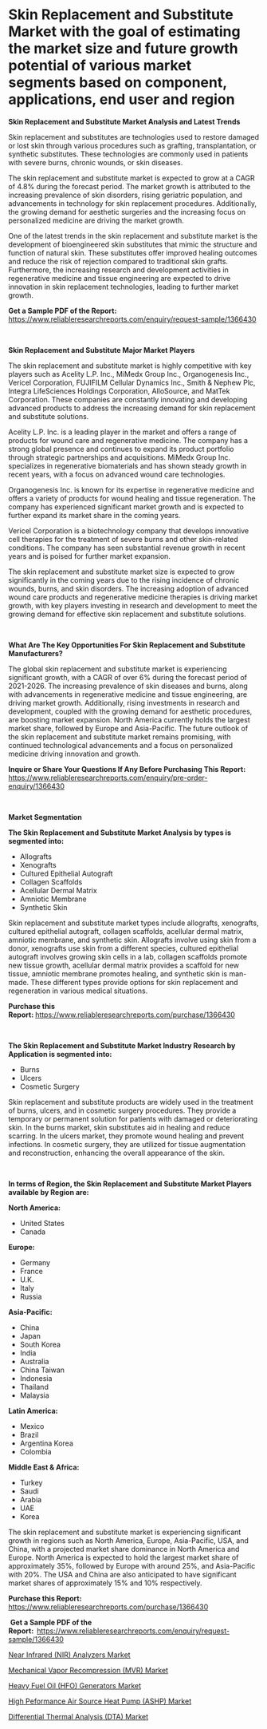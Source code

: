 <p><h1>Skin Replacement and Substitute Market with the goal of estimating the market size and future growth potential of various market segments based on component, applications, end user and region</h1></p><p><strong>Skin Replacement and Substitute Market Analysis and Latest Trends</strong></p>
<p><p>Skin replacement and substitutes are technologies used to restore damaged or lost skin through various procedures such as grafting, transplantation, or synthetic substitutes. These technologies are commonly used in patients with severe burns, chronic wounds, or skin diseases.</p><p>The skin replacement and substitute market is expected to grow at a CAGR of 4.8% during the forecast period. The market growth is attributed to the increasing prevalence of skin disorders, rising geriatric population, and advancements in technology for skin replacement procedures. Additionally, the growing demand for aesthetic surgeries and the increasing focus on personalized medicine are driving the market growth.</p><p>One of the latest trends in the skin replacement and substitute market is the development of bioengineered skin substitutes that mimic the structure and function of natural skin. These substitutes offer improved healing outcomes and reduce the risk of rejection compared to traditional skin grafts. Furthermore, the increasing research and development activities in regenerative medicine and tissue engineering are expected to drive innovation in skin replacement technologies, leading to further market growth.</p></p>
<p><strong>Get a Sample PDF of the Report:&nbsp;</strong> <a href="https://www.reliableresearchreports.com/enquiry/request-sample/1366430">https://www.reliableresearchreports.com/enquiry/request-sample/1366430</a></p>
<p>&nbsp;</p>
<p><strong>Skin Replacement and Substitute Major Market Players</strong></p>
<p><p>The skin replacement and substitute market is highly competitive with key players such as Acelity L.P. Inc., MiMedx Group Inc., Organogenesis Inc., Vericel Corporation, FUJIFILM Cellular Dynamics Inc., Smith & Nephew Plc, Integra LifeSciences Holdings Corporation, AlloSource, and MatTek Corporation. These companies are constantly innovating and developing advanced products to address the increasing demand for skin replacement and substitute solutions.</p><p>Acelity L.P. Inc. is a leading player in the market and offers a range of products for wound care and regenerative medicine. The company has a strong global presence and continues to expand its product portfolio through strategic partnerships and acquisitions. MiMedx Group Inc. specializes in regenerative biomaterials and has shown steady growth in recent years, with a focus on advanced wound care technologies.</p><p>Organogenesis Inc. is known for its expertise in regenerative medicine and offers a variety of products for wound healing and tissue regeneration. The company has experienced significant market growth and is expected to further expand its market share in the coming years.</p><p>Vericel Corporation is a biotechnology company that develops innovative cell therapies for the treatment of severe burns and other skin-related conditions. The company has seen substantial revenue growth in recent years and is poised for further market expansion.</p><p>The skin replacement and substitute market size is expected to grow significantly in the coming years due to the rising incidence of chronic wounds, burns, and skin disorders. The increasing adoption of advanced wound care products and regenerative medicine therapies is driving market growth, with key players investing in research and development to meet the growing demand for effective skin replacement and substitute solutions.</p></p>
<p>&nbsp;</p>
<p><strong>What Are The Key Opportunities For Skin Replacement and Substitute Manufacturers?</strong></p>
<p><p>The global skin replacement and substitute market is experiencing significant growth, with a CAGR of over 6% during the forecast period of 2021-2026. The increasing prevalence of skin diseases and burns, along with advancements in regenerative medicine and tissue engineering, are driving market growth. Additionally, rising investments in research and development, coupled with the growing demand for aesthetic procedures, are boosting market expansion. North America currently holds the largest market share, followed by Europe and Asia-Pacific. The future outlook of the skin replacement and substitute market remains promising, with continued technological advancements and a focus on personalized medicine driving innovation and growth.</p></p>
<p><strong>Inquire or Share Your Questions If Any Before Purchasing This Report:</strong> <a href="https://www.reliableresearchreports.com/enquiry/pre-order-enquiry/1366430">https://www.reliableresearchreports.com/enquiry/pre-order-enquiry/1366430</a></p>
<p>&nbsp;</p>
<p><strong>Market Segmentation</strong></p>
<p><strong>The Skin Replacement and Substitute Market Analysis by types is segmented into:</strong></p>
<p><ul><li>Allografts</li><li>Xenografts</li><li>Cultured Epithelial Autograft</li><li>Collagen Scaffolds</li><li>Acellular Dermal Matrix</li><li>Amniotic Membrane</li><li>Synthetic Skin</li></ul></p>
<p><p>Skin replacement and substitute market types include allografts, xenografts, cultured epithelial autograft, collagen scaffolds, acellular dermal matrix, amniotic membrane, and synthetic skin. Allografts involve using skin from a donor, xenografts use skin from a different species, cultured epithelial autograft involves growing skin cells in a lab, collagen scaffolds promote new tissue growth, acellular dermal matrix provides a scaffold for new tissue, amniotic membrane promotes healing, and synthetic skin is man-made. These different types provide options for skin replacement and regeneration in various medical situations.</p></p>
<p><strong>Purchase this Report:&nbsp;</strong><a href="https://www.reliableresearchreports.com/purchase/1366430">https://www.reliableresearchreports.com/purchase/1366430</a></p>
<p>&nbsp;</p>
<p><strong>The Skin Replacement and Substitute Market Industry Research by Application is segmented into:</strong></p>
<p><ul><li>Burns</li><li>Ulcers</li><li>Cosmetic Surgery</li></ul></p>
<p><p>Skin replacement and substitute products are widely used in the treatment of burns, ulcers, and in cosmetic surgery procedures. They provide a temporary or permanent solution for patients with damaged or deteriorating skin. In the burns market, skin substitutes aid in healing and reduce scarring. In the ulcers market, they promote wound healing and prevent infections. In cosmetic surgery, they are utilized for tissue augmentation and reconstruction, enhancing the overall appearance of the skin.</p></p>
<p>&nbsp;</p>
<p><strong>In terms of Region, the Skin Replacement and Substitute Market Players available by Region are:</strong></p>
<p>
    <p> <strong> North America: </strong>
        <ul>
            <li>United States</li>
            <li>Canada</li>
        </ul>
        </p> 
    <p> <strong> Europe: </strong>
        <ul>
            <li>Germany</li>
            <li>France</li>
            <li>U.K.</li>
            <li>Italy</li>
            <li>Russia</li>
        </ul>
        </p> 
    <p> <strong> Asia-Pacific: </strong>
        <ul>
            <li>China</li>
            <li>Japan</li>
            <li>South Korea</li>
            <li>India</li>
            <li>Australia</li>
            <li>China Taiwan</li>
            <li>Indonesia</li>
            <li>Thailand</li>
            <li>Malaysia</li>
        </ul>
        </p> 
    <p> <strong> Latin America: </strong>
        <ul>
            <li>Mexico</li>
            <li>Brazil</li>
            <li>Argentina Korea</li>
            <li>Colombia</li>
        </ul>
        </p> 
    <p> <strong> Middle East & Africa: </strong>
        <ul>
            <li>Turkey</li>
            <li>Saudi</li>
            <li>Arabia</li>
            <li>UAE</li>
            <li>Korea</li>
        </ul>
    </p>
    </p>
<p><p>The skin replacement and substitute market is experiencing significant growth in regions such as North America, Europe, Asia-Pacific, USA, and China, with a projected market share dominance in North America and Europe.  North America is expected to hold the largest market share of approximately 35%, followed by Europe with around 25%, and Asia-Pacific with 20%. The USA and China are also anticipated to have significant market shares of approximately 15% and 10% respectively.</p></p>
<p><strong>Purchase this Report: </strong><a href="https://www.reliableresearchreports.com/purchase/1366430">https://www.reliableresearchreports.com/purchase/1366430</a></p>
<p>&nbsp;<strong>Get a Sample PDF of the Report:&nbsp;&nbsp;</strong><a href="https://www.reliableresearchreports.com/enquiry/request-sample/1366430">https://www.reliableresearchreports.com/enquiry/request-sample/1366430</a></p>
<p><strong></strong></p>
<p><p><a href="https://medium.com/@josueherzog/near-infrared-nir-analyzers-market-analysis-and-sze-forecasted-for-period-from-2024-to-2031-4cdbc4a74a00">Near Infrared (NIR) Analyzers Market</a></p><p><a href="https://medium.com/@josueherzog/mechanical-vapor-recompression-mvr-market-size-market-outlook-and-market-forecast-2024-to-2031-f3ad60cb7fc5">Mechanical Vapor Recompression (MVR) Market</a></p><p><a href="https://medium.com/@mariliehowe/heavy-fuel-oil-hfo-generators-market-exploring-market-share-market-trends-and-future-growth-620205f69727">Heavy Fuel Oil (HFO) Generators Market</a></p><p><a href="https://medium.com/@leliajewess/high-peformance-air-source-heat-pump-ashp-market-insights-into-market-cagr-market-trends-and-f1cf35e118e3">High Peformance Air Source Heat Pump (ASHP) Market</a></p><p><a href="https://medium.com/@mariliehowe/differential-thermal-analysis-dta-market-size-cagr-trends-2024-2030-a7d686db4b29">Differential Thermal Analysis (DTA) Market</a></p></p>